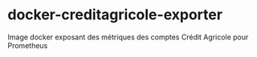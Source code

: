 # docker-creditagricole-exporter
Image docker exposant des métriques des comptes Crédit Agricole pour Prometheus 

